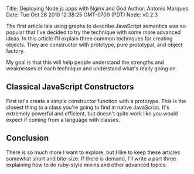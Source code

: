 Title: Deploying Node.js apps with Nginx and God
Author: Antonio Marques
Date: Tue Oct 26 2010 12:38:25 GMT-0700 (PDT)
Node: v0.2.3

The first article lala using graphs to describe JavaScript semantics was so popular that I've decided to try the technique with some more advanced ideas.  In this article I'll explain three common techniques for creating objects.  They are constructor with prototype, pure prototypal, and object factory.

My goal is that this will help people understand the strengths and weaknesses of each technique and understand what's really going on.

## Classical JavaScript Constructors

First let's create a simple constructor function with a prototype.  This is the closest thing to a class you're going to find in native JavaScript.  It's extremely powerful and efficient, but doesn't quite work like you would expect if coming from a language with classes.


## Conclusion

There is so much more I want to explore, but I like to keep these articles somewhat short and bite-size.  If there is demand, I'll write a part three explaining how to do ruby-style mixins and other advanced topics.